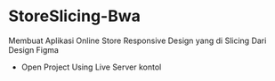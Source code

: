 # StoreSlicing-Bwa
Membuat Aplikasi Online Store  Responsive Design yang di Slicing Dari Design Figma
- Open Project Using Live Server
kontol
